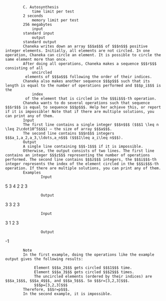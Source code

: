 			C. Autosynthesis
				time limit per test
			2 seconds
				memory limit per test
			256 megabytes
				input
			standard input
				output
			standard output
			Chaneka writes down an array $$$a$$$ of $$$n$$$ positive integer elements. Initially, all elements are not circled. In one operation, Chaneka can circle an element. It is possible to circle the same element more than once.
			After doing all operations, Chaneka makes a sequence $$$r$$$ consisting of all 
				uncircled
			 elements of $$$a$$$ following the order of their indices.
			Chaneka also makes another sequence $$$p$$$ such that its length is equal to the number of operations performed and $$$p_i$$$ is the 
				index
			 of the element that is circled in the $$$i$$$-th operation.
			Chaneka wants to do several operations such that sequence $$$r$$$ is equal to sequence $$$p$$$. Help her achieve this, or report if it is impossible! Note that if there are multiple solutions, you can print any of them.
			Input
			The first line contains a single integer $$$n$$$ ($$$1 \leq n \leq 2\cdot10^5$$$) — the size of array $$$a$$$.
			The second line contains $$$n$$$ integers $$$a_1,a_2,a_3,\ldots,a_n$$$ ($$$1\leq a_i\leq n$$$).
			Output
			A single line containing $$$-1$$$ if it is impossible.
			Otherwise, the output consists of two lines. The first line contains an integer $$$z$$$ representing the number of operations performed. The second line contains $$$z$$$ integers, the $$$i$$$-th integer represents the index of the element circled in the $$$i$$$-th operation. If there are multiple solutions, you can print any of them.
			Examples
					Input
					
5
3 4 2 2 3

					Output
					
3
3 2 3

					Input
					
3
1 2 3

					Output
					
-1

			Note
			In the first example, doing the operations like the example output gives the following results: 
			 
				 Element $$$a_2$$$ gets circled $$$1$$$ time. 
				 Element $$$a_3$$$ gets circled $$$2$$$ times. 
				 The uncircled elements (ordered by their indices) are $$$a_1$$$, $$$a_4$$$, and $$$a_5$$$. So $$$r=[3,2,3]$$$. 
				 $$$p=[3,2,3]$$$ 
			Therefore, $$$r=p$$$.
			In the second example, it is impossible.
